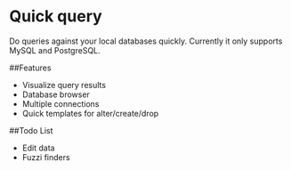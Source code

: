 # Quick query

Do queries against your local databases quickly. Currently it only supports MySQL and PostgreSQL.

##Features
- Visualize query results
- Database browser
- Multiple connections
- Quick templates for alter/create/drop


##Todo List
- Edit data
- Fuzzi finders
